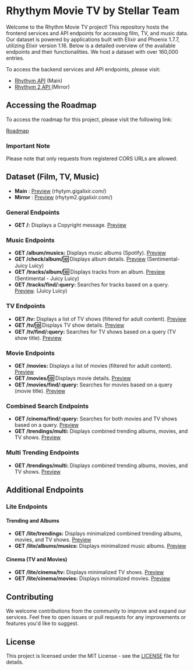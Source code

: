 # Rhythym Movie TV by Stellar Team

Welcome to the Rhythm Movie TV project! This repository hosts the frontend services and API endpoints for accessing film, TV, and music data.
Our dataset is powered by applications built with Elixir and Phoenix 1.7.7, utilizing Elixir version 1.16.
Below is a detailed overview of the available endpoints and their functionalities. We host a dataset with over 160,000 entries.

To access the backend services and API endpoints, 
please visit: 
- [Rhythym API](https://rhytym.gigalixirapp.com/) (Main)
- [Rhythym 2 API ](https://rhytym.gigalixirapp.com/) (Mirror)

## Accessing the Roadmap

To access the roadmap for this project, please visit the following link:

[Roadmap](https://collegeid.github.io/rythym_markmap/)

### Important Note

Please note that only requests from registered CORS URLs are allowed.

## Dataset (Film, TV, Music)
- **Main** : [Preview](https://rhytym.gigalixirapp.com/) (rhytym.gigalixir.com/)
- **Mirror** : [Preview](https://rhytym2.gigalixirapp.com/) (rhytym2.gigalixir.com/)
### General Endpoints

- **GET /:** Displays a Copyright message. [Preview](https://rhytym.gigalixirapp.com/)
  
### Music Endpoints

- **GET /album/musics:** Displays music albums (Spotify). [Preview](https://rhytym.gigalixirapp.com/album/musics)
- **GET /check/album/:id:** Displays album details. [Preview](https://rhytym.gigalixirapp.com/check/album/2lZzryqflrZLO9YDjnlkMz) (Sentimental- Juicy Luicy)
- **GET /tracks/album/:id:** Displays tracks from an album. [Preview](https://rhytym.gigalixirapp.com/tracks/album/2lZzryqflrZLO9YDjnlkMz) (Sentimental - Juicy Luicy)
- **GET /tracks/find/:query:** Searches for tracks based on a query. [Preview](https://rhytym.gigalixirapp.com/tracks/find/juicy%20luicy). (Juicy Luicy)

### TV Endpoints

- **GET /tv:** Displays a list of TV shows (filtered for adult content). [Preview](https://rhytym.gigalixirapp.com/tv)
- **GET /tv/:id:** Displays TV show details. [Preview](https://rhytym.gigalixirapp.com/tv/1)
- **GET /tv/find/:query:** Searches for TV shows based on a query (TV show title). [Preview](https://rhytym.gigalixirapp.com/tv/find/breaking)

### Movie Endpoints

- **GET /movies:** Displays a list of movies (filtered for adult content). [Preview](https://rhytym.gigalixirapp.com/movies)
- **GET /movies/:id:** Displays movie details. [Preview](https://rhytym.gigalixirapp.com/movies/823464)
- **GET /movies/find/:query:** Searches for movies based on a query (movie title). [Preview](https://rhytym.gigalixirapp.com/movies/find/inception)

### Combined Search Endpoints

- **GET /cinema/find/:query:** Searches for both movies and TV shows based on a query. [Preview](https://rhytym.gigalixirapp.com/cinema/find/spiderman%202)
- **GET /trendings/multi:** Displays combined trending albums, movies, and TV shows. [Preview](https://rhytym.gigalixirapp.com/trendings/multi)

### Multi Trending Endpoints

- **GET /trendings/multi:** Displays combined trending albums, movies, and TV shows. [Preview](https://rhytym.gigalixirapp.com/trendings/multi)

## Additional Endpoints

### Lite Endpoints

#### Trending and Albums

- **GET /lite/trendings:** Displays minimalized combined trending albums, movies, and TV shows. [Preview](https://rhytym.gigalixirapp.com/lite/trendings)
- **GET /lite/albums/musics:** Displays minimalized music albums. [Preview](https://rhytym.gigalixirapp.com/lite/albums/musics)

#### Cinema (TV and Movies)

- **GET /lite/cinema/tv:** Displays minimalized TV shows. [Preview](https://rhytym.gigalixirapp.com/lite/cinema/tv)
- **GET /lite/cinema/movies:** Displays minimalized movies. [Preview](https://rhytym.gigalixirapp.com/lite/cinema/movies)

## Contributing

We welcome contributions from the community to improve and expand our services. Feel free to open issues or pull requests for any improvements or features you'd like to suggest.

## License

This project is licensed under the MIT License - see the [LICENSE](LICENSE) file for details.
